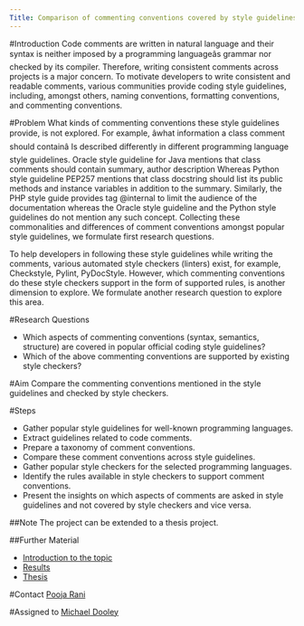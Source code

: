```yaml
---
Title: Comparison of commenting conventions covered by style guidelines and tools
---
```


#Introduction
Code comments are written in natural language and their syntax is neither imposed by a programming languageâs grammar nor checked by its compiler. Therefore, writing consistent comments across projects is a major concern. To motivate developers to write consistent and readable comments, various communities provide coding style guidelines, including, amongst others, naming conventions, formatting conventions, and commenting conventions.

#Problem
 What kinds of commenting conventions these style guidelines provide, is not explored. For example, âwhat information a class comment should containâ Is described differently in different programming language style guidelines. Oracle style guideline for Java mentions that class comments should contain summary, author description Whereas Python style guideline PEP257 mentions that class docstring should list its public methods and instance variables in addition to the summary. 
Similarly, the PHP style guide provides tag @internal to limit the audience of the documentation whereas the Oracle style guideline and the Python style guidelines do not mention any such concept. 
Collecting these commonalities and differences of comment conventions amongst popular style guidelines, we formulate first research questions.

To help developers in following these style guidelines while writing the comments, various automated style checkers (linters) exist, for example, Checkstyle, Pylint, PyDocStyle. However, which commenting conventions do these style checkers support in the form of supported rules, is another dimension to explore. We formulate another research question to explore this area.

#Research Questions

-  Which aspects of commenting conventions (syntax, semantics, structure) are covered in popular official coding style guidelines?
-  Which of the above commenting conventions are supported by existing style checkers?

#Aim
Compare the commenting conventions mentioned in the style guidelines and checked by style checkers.

#Steps

-  Gather popular style guidelines for well-known programming languages.
-  Extract guidelines related to code comments.
-  Prepare a taxonomy of comment conventions.
-  Compare these comment conventions across style guidelines.
-  Gather popular style checkers for the selected programming languages. 
-  Identify the rules available in style checkers to support comment conventions. 
-  Present the insights on which aspects of comments are asked in style guidelines and not covered by style checkers and vice versa. 

##Note
The project can be extended to a thesis project.

##Further Material

-  [Introduction to the topic](http://scg.unibe.ch/download/softwarecomposition/2021-03-30-Dooley-StyleCheckerSupport.pdf)
-  [Results](http://scg.unibe.ch/download/softwarecomposition/2021-06-29-Dooley-StyleCheckerSupport.pdf)
-  [Thesis](http://scg.unibe.ch/archive/projects/Dool21a.pdf) 

#Contact
[Pooja Rani](%base_url%/staff/Pooja-Rani)

#Assigned to
[Michael Dooley](%base_url%/wiki/alumni/MichaelDooley)
